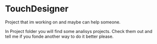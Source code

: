 # TouchDesigner

Project that im working on and maybe can help someone.

In Project folder you will find some analisys projects. Check them out and tell me if you fonde another way to do it better please.


